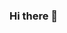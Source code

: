### Hi there 👋

<!--
**DatDerpyDude81/DatDerpyDude81** is a ✨ _special_ ✨ repository because its `README.md` (this file) appears on your GitHub profile.

Here are some ideas to get you started:

- 🔭 I’m currently working on A. clicker game
- 🌱 I’m currently learning Flask/Django
- 📫 How to reach me: Discord: VoiceBehindYou#0285
-->
